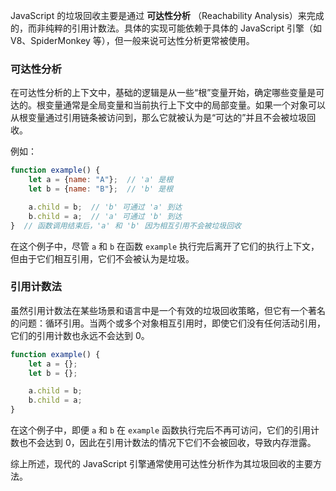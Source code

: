 JavaScript 的垃圾回收主要是通过 **可达性分析** （Reachability Analysis）来完成的，而非纯粹的引用计数法。具体的实现可能依赖于具体的 JavaScript 引擎（如 V8、SpiderMonkey 等），但一般来说可达性分析更常被使用。

### 可达性分析

在可达性分析的上下文中，基础的逻辑是从一些“根”变量开始，确定哪些变量是可达的。根变量通常是全局变量和当前执行上下文中的局部变量。如果一个对象可以从根变量通过引用链条被访问到，那么它就被认为是“可达的”并且不会被垃圾回收。

例如：

```javascript
function example() {
    let a = {name: "A"};  // 'a' 是根
    let b = {name: "B"};  // 'b' 是根

    a.child = b;  // 'b' 可通过 'a' 到达
    b.child = a;  // 'a' 可通过 'b' 到达
}  // 函数调用结束后，'a' 和 'b' 因为相互引用不会被垃圾回收
```

在这个例子中，尽管 `a` 和 `b` 在函数 `example` 执行完后离开了它们的执行上下文，但由于它们相互引用，它们不会被认为是垃圾。

### 引用计数法

虽然引用计数法在某些场景和语言中是一个有效的垃圾回收策略，但它有一个著名的问题：循环引用。当两个或多个对象相互引用时，即使它们没有任何活动引用，它们的引用计数也永远不会达到 0。

```javascript
function example() {
    let a = {};
    let b = {};

    a.child = b;
    b.child = a;
}
```

在这个例子中，即便 `a` 和 `b` 在 `example` 函数执行完后不再可访问，它们的引用计数也不会达到 0，因此在引用计数法的情况下它们不会被回收，导致内存泄露。

综上所述，现代的 JavaScript 引擎通常使用可达性分析作为其垃圾回收的主要方法。